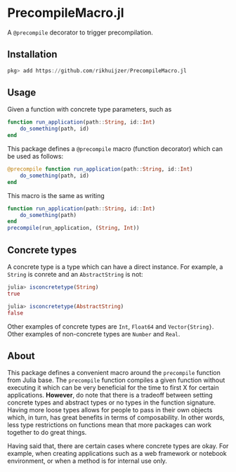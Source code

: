 # PrecompileMacro.jl

A `@precompile` decorator to trigger precompilation.

## Installation

```julia
pkg> add https://github.com/rikhuijzer/PrecompileMacro.jl
```

## Usage

Given a function with concrete type parameters, such as

```julia
function run_application(path::String, id::Int)
    do_something(path, id)
end
```

This package defines a `@precompile` macro (function decorator) which can be used as follows:

```julia
@precompile function run_application(path::String, id::Int)
    do_something(path, id)
end
```

This macro is the same as writing

```julia
function run_application(path::String, id::Int)
    do_something(path)
end
precompile(run_application, (String, Int))
```

## Concrete types

A concrete type is a type which can have a direct instance.
For example, a `String` is conrete and an `AbstractString` is not:

```julia
julia> isconcretetype(String)
true

julia> isconcretetype(AbstractString)
false
```

Other examples of concrete types are `Int`, `Float64` and `Vector{String}`.
Other examples of non-concrete types are `Number` and `Real`.

## About

This package defines a convenient macro around the `precompile` function from Julia base.
The `precompile` function compiles a given function without executing it which can be very beneficial for the time to first X for certain applications.
**However**, do note that there is a tradeoff between setting concrete types and abstract types or no types in the function signature.
Having more loose types allows for people to pass in their own objects which, in turn, has great benefits in terms of composability.
In other words, less type restrictions on functions mean that more packages can work together to do great things.

Having said that, there are certain cases where concrete types are okay.
For example, when creating applications such as a web framework or notebook environment, or when a method is for internal use only.
